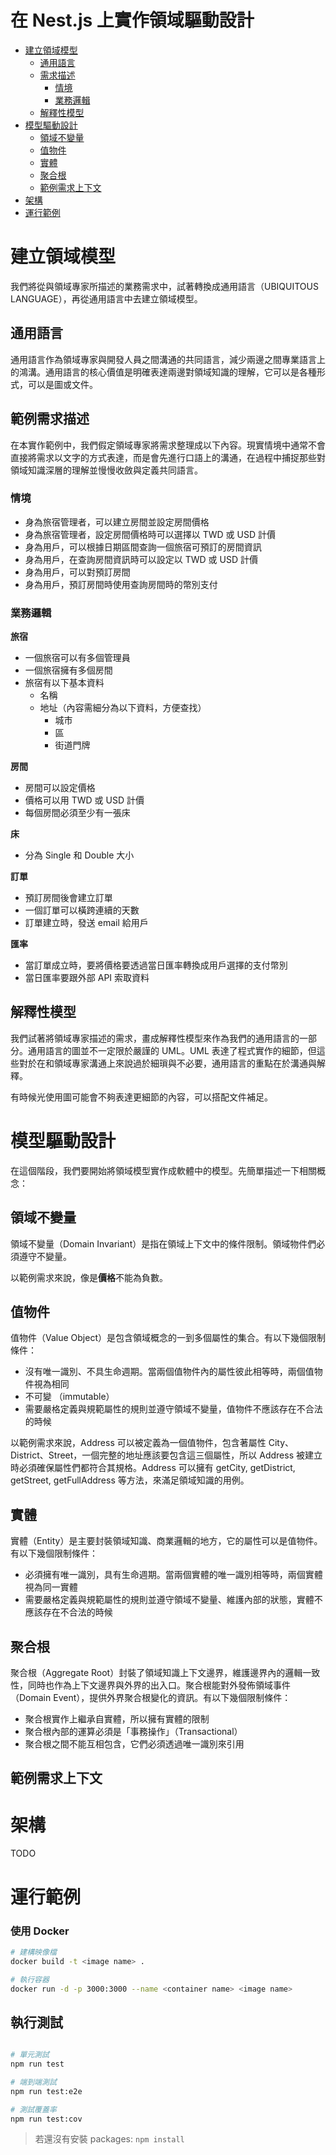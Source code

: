 # 在 Nest.js 上實作領域驅動設計

- [建立領域模型](#建立領域模型)
  - [通用語言](#通用語言)
  - [需求描述](#需求描述)
    - [情境](#情境)
    - [業務邏輯](#業務邏輯)
  - [解釋性模型](#解釋性模型)
- [模型驅動設計](#模型驅動設計)
  - [領域不變量](#領域不變量)
  - [值物件](#值物件)
  - [實體](#實體)
  - [聚合根](#聚合根)
  - [範例需求上下文](#範例需求上下文)
- [架構](#架構)
- [運行範例](#運行範例)

# 建立領域模型

我們將從與領域專家所描述的業務需求中，試著轉換成通用語言（UBIQUITOUS LANGUAGE），再從通用語言中去建立領域模型。

## 通用語言

通用語言作為領域專家與開發人員之間溝通的共同語言，減少兩邊之間專業語言上的鴻溝。通用語言的核心價值是明確表達兩邊對領域知識的理解，它可以是各種形式，可以是圖或文件。

## 範例需求描述

在本實作範例中，我們假定領域專家將需求整理成以下內容。現實情境中通常不會直接將需求以文字的方式表達，而是會先進行口語上的溝通，在過程中捕捉那些對領域知識深層的理解並慢慢收斂與定義共同語言。

### 情境

- 身為旅宿管理者，可以建立房間並設定房間價格
- 身為旅宿管理者，設定房間價格時可以選擇以 TWD 或 USD 計價
- 身為用戶，可以根據日期區間查詢一個旅宿可預訂的房間資訊
- 身為用戶，在查詢房間資訊時可以設定以 TWD 或 USD 計價
- 身為用戶，可以對預訂房間
- 身為用戶，預訂房間時使用查詢房間時的幣別支付

### 業務邏輯

**旅宿**

- 一個旅宿可以有多個管理員
- 一個旅宿擁有多個房間
- 旅宿有以下基本資料
  - 名稱
  - 地址（內容需細分為以下資料，方便查找）
    - 城市
    - 區
    - 街道門牌

**房間**

- 房間可以設定價格
- 價格可以用 TWD 或 USD 計價
- 每個房間必須至少有一張床

**床**

- 分為 Single 和 Double 大小

**訂單**

- 預訂房間後會建立訂單
- 一個訂單可以橫跨連續的天數
- 訂單建立時，發送 email 給用戶

**匯率**

- 當訂單成立時，要將價格要透過當日匯率轉換成用戶選擇的支付幣別
- 當日匯率要跟外部 API 索取資料

## 解釋性模型

我們試著將領域專家描述的需求，畫成解釋性模型來作為我們的通用語言的一部分。通用語言的圖並不一定限於嚴謹的 UML。UML 表達了程式實作的細節，但這些對於在和領域專家溝通上來說過於細瑣與不必要，通用語言的重點在於溝通與解釋。

有時候光使用圖可能會不夠表達更細節的內容，可以搭配文件補足。

# 模型驅動設計

在這個階段，我們要開始將領域模型實作成軟體中的模型。先簡單描述一下相關概念：

## 領域不變量

領域不變量（Domain Invariant）是指在領域上下文中的條件限制。領域物件們必須遵守不變量。

以範例需求來說，像是**價格**不能為負數。

## 值物件

值物件（Value Object）是包含領域概念的一到多個屬性的集合。有以下幾個限制條件：

- 沒有唯一識別、不具生命週期。當兩個值物件內的屬性彼此相等時，兩個值物件視為相同
- 不可變 （immutable）
- 需要嚴格定義與規範屬性的規則並遵守領域不變量，值物件不應該存在不合法的時候

以範例需求來說，Address 可以被定義為一個值物件，包含著屬性 City、District、Street，一個完整的地址應該要包含這三個屬性，所以 Address 被建立時必須確保屬性們都符合其規格。Address 可以擁有 getCity, getDistrict, getStreet, getFullAddress 等方法，來滿足領域知識的用例。

## 實體

實體（Entity）是主要封裝領域知識、商業邏輯的地方，它的屬性可以是值物件。有以下幾個限制條件：

- 必須擁有唯一識別，具有生命週期。當兩個實體的唯一識別相等時，兩個實體視為同一實體
- 需要嚴格定義與規範屬性的規則並遵守領域不變量、維護內部的狀態，實體不應該存在不合法的時候

## 聚合根

聚合根（Aggregate Root）封裝了領域知識上下文邊界，維護邊界內的邏輯一致性，同時也作為上下文邊界與外界的出入口。聚合根能對外發佈領域事件（Domain Event），提供外界聚合根變化的資訊。有以下幾個限制條件：

- 聚合根實作上繼承自實體，所以擁有實體的限制
- 聚合根內部的運算必須是「事務操作」（Transactional）
- 聚合根之間不能互相包含，它們必須透過唯一識別來引用

## 範例需求上下文

# 架構

TODO

# 運行範例

### 使用 Docker

```bash
# 建構映像檔
docker build -t <image name> .

# 執行容器
docker run -d -p 3000:3000 --name <container name> <image name>
```

## 執行測試

```bash

# 單元測試
npm run test

# 端到端測試
npm run test:e2e

# 測試覆蓋率
npm run test:cov
```

> 若還沒有安裝 packages: `npm install`
